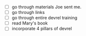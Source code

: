- [ ] go through materials Joe sent me.
- [ ] go through links
- [ ] go through entire devrel training
- [ ] read Mary's book
- [ ] incorporate 4 pillars of devrel
